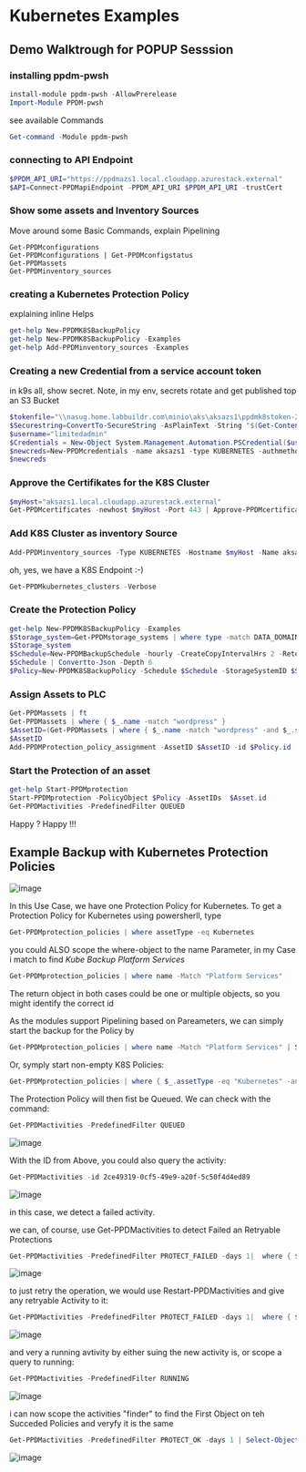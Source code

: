 # Kubernetes Examples

## Demo Walktrough for POPUP Sesssion
### installing ppdm-pwsh

```powershell
install-module ppdm-pwsh -AllowPrerelease
Import-Module PPDM-pwsh
```
see available Commands
```Powershell
Get-command -Module ppdm-pwsh
```

### connecting to API Endpoint
```Powershell
$PPDM_API_URI="https://ppdmazs1.local.cloudapp.azurestack.external"
$API=Connect-PPDMapiEndpoint -PPDM_API_URI $PPDM_API_URI -trustCert
```
### Show some assets and Inventory Sources
Move around some Basic Commands, explain Pipelining
```
Get-PPDMconfigurations
Get-PPDMconfigurations | Get-PPDMconfigstatus
Get-PPDMassets
Get-PPDMinventory_sources
```


### creating a Kubernetes Protection Policy
explaining inline Helps
```Powershell
get-help New-PPDMK8SBackupPolicy
get-help New-PPDMK8SBackupPolicy -Examples
get-help Add-PPDMinventory_sources -Examples
```

### Creating a new Credential from a service account token

in k9s all, show  secret.
Note, in my env, secrets rotate and get published top an S3 Bucket

```Powershell
$tokenfile="\\nasug.home.labbuildr.com\minio\aks\aksazs1\ppdmk8stoken-20210606.653.18+UTC.json"
$Securestring=ConvertTo-SecureString -AsPlainText -String "$(Get-Content $tokenfile -Encoding utf8)" -Force
$username="limitedadmin"
$Credentials = New-Object System.Management.Automation.PSCredential($username, $Securestring)
$newcreds=New-PPDMcredentials -name aksazs1 -type KUBERNETES -authmethod TOKEN -credentials $Credentials
$newcreds
```
### Approve the Certifikates for the K8S Cluster

```Powershell
$myHost="aksazs1.local.cloudapp.azurestack.external"
Get-PPDMcertificates -newhost $myHost -Port 443 | Approve-PPDMcertificates
```

### Add K8S Cluster as inventory Source
```Powershell
Add-PPDMinventory_sources -Type KUBERNETES -Hostname $myHost -Name aksazs1 -ID $newcreds.id -port 443
```
oh, yes, we have a K8S Endpoint :-)
```Powershell
Get-PPDMkubernetes_clusters -Verbose
```
### Create the Protection Policy
```Powershell
get-help New-PPDMK8SBackupPolicy -Examples
$Storage_system=Get-PPDMstorage_systems | where type -match DATA_DOMAIN_SYSTEM
$Storage_system
$Schedule=New-PPDMBackupSchedule -hourly -CreateCopyIntervalHrs 2 -RetentionUnit DAY -RetentionInterval 7
$Schedule | Convertto-Json -Depth 6
$Policy=New-PPDMK8SBackupPolicy -Schedule $Schedule -StorageSystemID $Storage_system.id -enabled -encrypted -Name CI_K8S_CLI
```
### Assign Assets to PLC

```Powershell
Get-PPDMassets | ft
Get-PPDMassets | where { $_.name -match "wordpress" }
$AssetID=(Get-PPDMassets | where { $_.name -match "wordpress" -and $_.subtype -eq "K8S_NAMESPACE"}).id
$AssetID
Add-PPDMProtection_policy_assignment -AssetID $AssetID -id $Policy.id
```
### Start the Protection of an asset
```Powershell
get-help Start-PPDMprotection
Start-PPDMprotection -PolicyObject $Policy -AssetIDs  $Asset.id
Get-PPDMactivities -PredefinedFilter QUEUED
```

Happy ? Happy !!!

## Example Backup with Kubernetes Protection Policies
![image](https://user-images.githubusercontent.com/8255007/97606694-5ef75b00-1a10-11eb-87fd-4926dd327082.png)

In this Use Case, we have one Protection Policy for Kubernetes.
To get a Protection Policy for Kubernetes using powersherll, type

```Powershell
Get-PPDMprotection_policies | where assetType -eq Kubernetes
```



you could ALSO scope the where-object to the name Parameter, in my Case i match to find *Kube Backup Platform Services*


```Powershell
Get-PPDMprotection_policies | where name -Match "Platform Services"
```

The return object in both cases could be one or multiple objects, so you might identify the correct id

As the modules support Pipelining based on Pareameters, we can simply  start the backup for the Policy by 
```Powershell
Get-PPDMprotection_policies | where name -Match "Platform Services" | Start-PPDMprotection_policies
```
Or, symply start non-empty K8S Policies:
```Powershell
Get-PPDMprotection_policies | where { $_.assetType -eq "Kubernetes" -and $_.summary.numberOfAssets -gt 0 } | Start-PPDMprotection_policies
```

The Protection Policy will then fist be Queued. We can check with the command:
```Powershell
Get-PPDMactivities -PredefinedFilter QUEUED
```

![image](https://user-images.githubusercontent.com/8255007/97600368-446db380-1a09-11eb-9c1a-a7055ada9e19.png)

With the ID from Above, you could also query the activity:
```Powershell
Get-PPDMactivities -id 2ce49319-0cf5-49e9-a20f-5c50f4d4ed89
```

![image](https://user-images.githubusercontent.com/8255007/97601290-50a64080-1a0a-11eb-919e-ee4c9a7bc125.png)

in this case, we detect a failed activity.

we can, of course, use Get-PPDMactivities to detect Failed an Retryable Protections
```Powershell
Get-PPDMactivities -PredefinedFilter PROTECT_FAILED -days 1|  where { $_.actions.retryable -eq "True" }
```

![image](https://user-images.githubusercontent.com/8255007/97602795-06be5a00-1a0c-11eb-8a81-580c016b81b4.png)

to just retry the operation, we would use Restart-PPDMactivities and give any retryable Activity to it:
```Powershell
Get-PPDMactivities -PredefinedFilter PROTECT_FAILED -days 1|  where { $_.actions.retryable -eq "True" } | Restart-PPDMactivities
```

![image](https://user-images.githubusercontent.com/8255007/97603118-63ba1000-1a0c-11eb-931a-782af23da9e7.png)


and very a running avtivity by either suing the new activity is, or scope a query to running:
```Powershell
Get-PPDMactivities -PredefinedFilter RUNNING
```
![image](https://user-images.githubusercontent.com/8255007/97603502-ca3f2e00-1a0c-11eb-8c85-f4f85eb43deb.png)


i can now scope the activities "finder" to find the First Object on teh Succeded Policies and veryfy it is the same

```Powershell
Get-PPDMactivities -PredefinedFilter PROTECT_OK -days 1 | Select-Object -First 1
```


![image](https://user-images.githubusercontent.com/8255007/97605261-b7c5f400-1a0e-11eb-9465-7ef3b0d0a93f.png)

